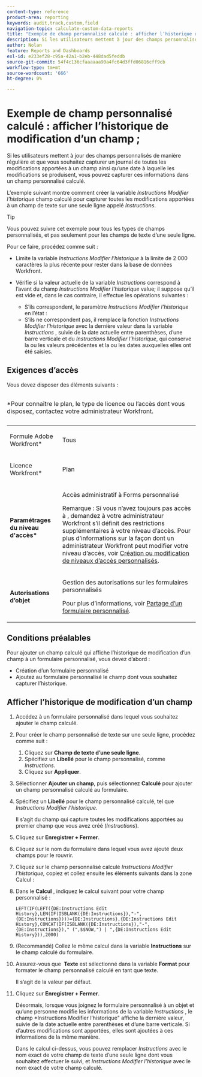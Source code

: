```yaml
---
content-type: reference
product-area: reporting
keywords: audit,track,custom,field
navigation-topic: calculate-custom-data-reports
title: "Exemple de champ personnalisé calculé : afficher l’historique des modifications d’un champ."
description: Si les utilisateurs mettent à jour des champs personnalisés de manière régulière et que vous souhaitez capturer un journal de toutes les modifications apportées à un champ ainsi qu’une date à laquelle les modifications se produisent, vous pouvez capturer ces informations dans un champ personnalisé calculé.
author: Nolan
feature: Reports and Dashboards
exl-id: e233ef28-c95a-42a1-b2eb-448dad5feddb
source-git-commit: 54f4c136cfaaaaaa90a4fc64d3ffd06816cff9cb
workflow-type: tm+mt
source-wordcount: '666'
ht-degree: 0%

---
```


# Exemple de champ personnalisé calculé : afficher l’historique de modification d’un champ ;

Si les utilisateurs mettent à jour des champs personnalisés de manière régulière et que vous souhaitez capturer un journal de toutes les modifications apportées à un champ ainsi qu’une date à laquelle les modifications se produisent, vous pouvez capturer ces informations dans un champ personnalisé calculé.

L’exemple suivant montre comment créer la variable *Instructions Modifier l’historique* champ calculé pour capturer toutes les modifications apportées à un champ de texte sur une seule ligne appelé *Instructions*.

>[!TIP]
>
>Vous pouvez suivre cet exemple pour tous les types de champs personnalisés, et pas seulement pour les champs de texte d’une seule ligne.

Pour ce faire, procédez comme suit : 

* Limite la variable *Instructions Modifier l’historique* à la limite de 2 000 caractères la plus récente pour rester dans la base de données Workfront.
* Vérifie si la valeur actuelle de la variable *Instructions* correspond à l’avant du champ *Instructions Modifier l’historique* value; il suppose qu’il est vide et, dans le cas contraire, il effectue les opérations suivantes : 

   * S’ils correspondent, le paramètre *Instructions Modifier l’historique* en l’état :
   * S’ils ne correspondent pas, il remplace la fonction *Instructions Modifier l’historique* avec la dernière valeur dans la variable *Instructions* , suivie de la date actuelle entre parenthèses, d’une barre verticale et du *Instructions Modifier l’historique*, qui conserve la ou les valeurs précédentes et la ou les dates auxquelles elles ont été saisies.

## Exigences d’accès

Vous devez disposer des éléments suivants :

<table style="table-layout:auto"> 
 <caption style="text-align: left;"> 
  <p>*Pour connaître le plan, le type de licence ou l’accès dont vous disposez, contactez votre administrateur Workfront.</p> 
 </caption> 
 <col> 
 </col> 
 <col> 
 </col> 
 <tbody> 
  <tr> 
   <td> <p>Formule Adobe Workfront*</p> </td> 
   <td>Tous</td> 
  </tr> 
  <tr> 
   <td> <p>Licence Workfront*</p> </td> 
   <td> <p>Plan </p> </td> 
  </tr> 
  <tr> 
   <td><strong>Paramétrages du niveau d'accès*</strong> </td> 
   <td> <p>Accès administratif à Forms personnalisé</p> <p>Remarque : Si vous n’avez toujours pas accès à , demandez à votre administrateur Workfront s’il définit des restrictions supplémentaires à votre niveau d’accès. Pour plus d’informations sur la façon dont un administrateur Workfront peut modifier votre niveau d’accès, voir <a href="../../../administration-and-setup/add-users/configure-and-grant-access/create-modify-access-levels.md" class="MCXref xref">Création ou modification de niveaux d’accès personnalisés</a>.</p> </td> 
  </tr> 
  <tr> 
   <td> <p><strong>Autorisations d’objet</strong> </p> </td> 
   <td> <p>Gestion des autorisations sur les formulaires personnalisés </p> <p>Pour plus d’informations, voir <a href="../../../administration-and-setup/customize-workfront/create-manage-custom-forms/share-access-to-a-custom-form.md" class="MCXref xref">Partage d’un formulaire personnalisé</a>.<br></p> </td> 
  </tr> 
 </tbody> 
</table>

## Conditions préalables

Pour ajouter un champ calculé qui affiche l’historique de modification d’un champ à un formulaire personnalisé, vous devez d’abord :

* Création d’un formulaire personnalisé
* Ajoutez au formulaire personnalisé le champ dont vous souhaitez capturer l’historique.

## Afficher l’historique de modification d’un champ

1. Accédez à un formulaire personnalisé dans lequel vous souhaitez ajouter le champ calculé.

1. Pour créer le champ personnalisé de texte sur une seule ligne, procédez comme suit :

   1. Cliquez sur **Champ de texte d’une seule ligne**.
   1. Spécifiez un **Libellé** pour le champ personnalisé, comme *Instructions*.
   1. Cliquez sur **Appliquer**.

1. Sélectionner **Ajouter un champ**, puis sélectionnez **Calculé** pour ajouter un champ personnalisé calculé au formulaire.
1. Spécifiez un **Libellé** pour le champ personnalisé calculé, tel que *Instructions Modifier l’historique*.

   Il s’agit du champ qui capture toutes les modifications apportées au premier champ que vous avez créé (*Instructions*).

1. Cliquez sur **Enregistrer + Fermer**.
1. Cliquez sur le nom du formulaire dans lequel vous avez ajouté deux champs pour le rouvrir.
1. Cliquez sur le champ personnalisé calculé *Instructions Modifier l’historique,* copiez et collez ensuite les éléments suivants dans la zone Calcul :
1. Dans le **Calcul** , indiquez le calcul suivant pour votre champ personnalisé :

   ```
   LEFT(IF(LEFT({DE:Instructions Edit History},LEN(IF(ISBLANK({DE:Instructions}),"-",{DE:Instructions})))={DE:Instructions},{DE:Instructions Edit History},CONCAT(IF(ISBLANK({DE:Instructions}),"-",{DE:Instructions})," (",$$NOW,") | ",{DE:Instructions Edit History})),2000)
   ```

1. (Recommandé) Collez le même calcul dans la variable **Instructions** sur le champ calculé du formulaire.
1. Assurez-vous que  **Texte** est sélectionné dans la variable **Format** pour formater le champ personnalisé calculé en tant que texte.

   Il s’agit de la valeur par défaut.

1. Cliquez sur **Enregistrer + Fermer**.

   Désormais, lorsque vous joignez le formulaire personnalisé à un objet et qu’une personne modifie les informations de la variable *Instructions* , le champ *Instructions Modifier l’historique&quot; affiche la dernière valeur, suivie de la date actuelle entre parenthèses et d’une barre verticale. Si d’autres modifications sont apportées, elles sont ajoutées à ces informations de la même manière.

   Dans le calcul ci-dessus, vous pouvez remplacer *Instructions* avec le nom exact de votre champ de texte d’une seule ligne dont vous souhaitez effectuer le suivi, et *Instructions Modifier l’historique* avec le nom exact de votre champ calculé.
